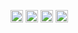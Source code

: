 [<img src='https://cdn.jsdelivr.net/npm/simple-icons@3.0.1/icons/stackshare.svg' alt='linkedin' height='20'>](https://stackshare.io/taneung/) [<img src='https://cdn.jsdelivr.net/npm/simple-icons@3.0.1/icons/instagram.svg' alt='instagram' height='20'>](https://www.instagram.com/taneung/) [<img src='https://cdn.jsdelivr.net/npm/simple-icons@3.0.1/icons/twitter.svg' alt='twitter' height='20'>](https://twitter.com/taneung) [<img src='https://cdn.jsdelivr.net/npm/simple-icons@3.0.1/icons/youtube.svg' alt='website' height='20'>](https://www.youtube.com/c/NeungPoowanai)
<!--
<a href="https://github.com/taneung/neung">
  <img align="center" src="https://github-readme-stats.vercel.app/api/top-langs/?username=taneung&count_private=true&title_color=000000&text_color=1d1f21&icon_color=2bbc8a&bg_color=dedede" />
</a>
<a href="https://github.com/taneung/neung">
  <img align="center" src="https://github-readme-stats.vercel.app/api?username=taneung&show_icons=true&line_height=27&count_private=true&title_color=000000&text_color=1d1f21&icon_color=2bbc8a&bg_color=dedede" alt="tanning GitHub Stats" />
</a>
-->

